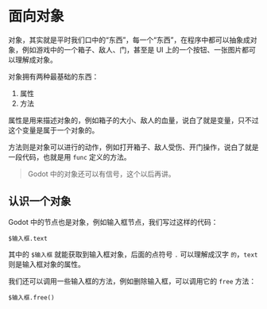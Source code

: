 # 面向对象

对象，其实就是平时我们口中的“东西”，每一个“东西”，在程序中都可以抽象成对象，例如游戏中的一个箱子、敌人、门，甚至是 UI 上的一个按钮、一张图片都可以理解成对象。

对象拥有两种最基础的东西： 

1. 属性
2. 方法

属性是用来描述对象的，例如箱子的大小、敌人的血量，说白了就是变量，只不过这个变量是属于一个对象的。

方法则是对象可以进行的动作，例如打开箱子、敌人受伤、开门操作，说白了就是一段代码，也就是用 `func` 定义的方法。

> Godot 中的对象还可以有信号，这个以后再讲。

## 认识一个对象

Godot 中的节点也是对象，例如输入框节点，我们写过这样的代码：

```gdscript
$输入框.text
```

其中的 `$输入框` 就能获取到输入框对象，后面的点符号 `.` 可以理解成汉字 `的`，`text` 则是输入框对象的属性。

我们还可以调用一些输入框的方法，例如删除输入框，可以调用它的 `free` 方法：

```gdscript
$输入框.free()
```
